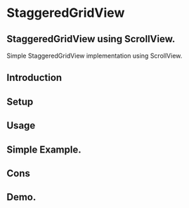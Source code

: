 StaggeredGridView
=================

## StaggeredGridView using ScrollView.

Simple StaggeredGridView implementation using ScrollView.


## Introduction


## Setup

## Usage

## Simple Example.

## Cons

## Demo.
